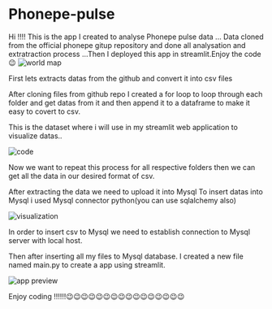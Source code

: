 # Phonepe-pulse
Hi !!!! This is the app I created to analyse Phonepe pulse data ... Data cloned  from the official phonepe gitup repository and done all analysation and extratraction process ...Then I deployed this app in streamlit.Enjoy the code 😉
![world map](https://github.com/Rabbit3112/Phonepe-Data-visualization/assets/121392940/ed442d1d-58ab-4aa0-8342-418d8854b1e7)



First lets extracts datas from the github and convert it into csv files

After cloning files from github repo I created a for loop to loop through each folder and get datas from it and then append it to a dataframe to make it easy to covert to csv.

This is the dataset where i will use in my streamlit web application to visualize datas..

![code](https://github.com/Rabbit3112/Phonepe-Data-visualization/assets/121392940/d2003529-574f-4371-8eae-854f76ddb14b)

Now we want to repeat this process for all respective folders then we can get all the data in our desired format of csv.

After extracting the data we need to upload it into Mysql
To insert datas into Mysql i used Mysql connector python(you can use sqlalchemy also)


![visualization](https://github.com/Rabbit3112/Phonepe-Data-visualization/assets/121392940/291f88de-c134-42fe-975b-6a8552ee3732)



In order to insert csv to Mysql we need to establish connection to Mysql server with local host.

Then after inserting all my files to Mysql database. I created a new file named main.py to create a app using streamlit.

![app preview](https://github.com/Rabbit3112/Phonepe-Data-visualization/assets/121392940/580e121a-26c4-42c8-9ab5-035209ace568)

Enjoy coding !!!!!!😉😉😉😉😉😉😉😉😉😉😉😉😉😉😉😉
